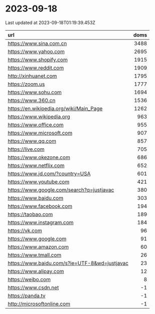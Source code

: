 # 2023-09-18

<!-- BEGIN -->
Last updated at 2023-09-18T01:19:39.453Z

url | doms
:- | -:
https://www.sina.com.cn | 3488
https://www.yahoo.com | 2695
https://www.shopify.com | 1915
https://www.reddit.com | 1909
http://xinhuanet.com | 1795
https://zoom.us | 1777
https://www.sohu.com | 1694
https://www.360.cn | 1536
https://en.wikipedia.org/wiki/Main_Page | 1262
https://www.wikipedia.org | 963
https://www.office.com | 955
https://www.microsoft.com | 907
https://www.qq.com | 857
https://live.com | 705
https://www.okezone.com | 686
https://www.netflix.com | 652
https://www.jd.com/?country=USA | 601
https://www.youtube.com | 421
https://www.google.com/search?q=justjavac | 380
https://www.baidu.com | 303
https://www.facebook.com | 194
https://taobao.com | 189
https://www.instagram.com | 184
https://vk.com | 96
https://www.google.com | 91
https://www.amazon.com | 60
https://www.tmall.com | 26
https://www.baidu.com/s?ie=UTF-8&wd=justjavac | 23
https://www.alipay.com | 12
https://weibo.com | 8
https://www.csdn.net | -1
https://panda.tv | -1
http://microsoftonline.com | -1
<!-- END -->
